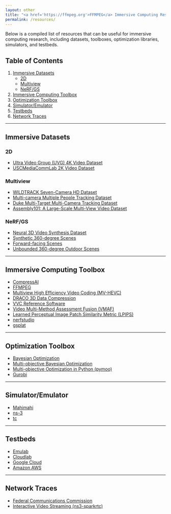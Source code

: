 ```yaml
---
layout: other
title: "<a href='https://ffmpeg.org'>FFMPEG</a> Immersive Computing Resources"
permalink: /resources/
---
```


Below is a compiled list of resources that can be useful for immersive computing research, including datasets, toolboxes, optimization libraries, simulators, and testbeds.

## Table of Contents
1. [Immersive Datasets](#immersive-datasets)
   - [2D](#2d)
   - [Multiview](#multiview)
   - [NeRF/GS](#nerfgs)
2. [Immersive Computing Toolbox](#immersive-computing-toolbox)
3. [Optimization Toolbox](#optimization-toolbox)
4. [Simulator/Emulator](#simulatoremulator)
5. [Testbeds](#testbeds)
6. [Network Traces](#network-traces)

---

## Immersive Datasets

### 2D
- <a href="https://ultravideo.fi/dataset.html">Ultra Video Group (UVG) 4K Video Dataset</a>  
- <a href="https://mcl.usc.edu/mcl-jcv-dataset/">USCMediaCommLab 2K Video Dataset</a>

### Multiview
- <a href="https://www.epfl.ch/labs/cvlab/data/data-wildtrack/">WILDTRACK Seven-Camera HD Dataset</a>  
- <a href="https://iccv2021-mmp.github.io/">Multi-camera Multiple People Tracking Dataset</a>  
- <a href="https://exposing.ai/duke_mtmc/">Duke Multi-Target Multi-Camera Tracking Dataset</a>  
- <a href="https://assembly-101.github.io/">Assembly101: A Large-Scale Multi-View Video Dataset</a>

### NeRF/GS
- <a href="https://github.com/facebookresearch/Neural_3D_Video">Neural 3D Video Synthesis Dataset</a>  
- <a href="https://www.matthewtancik.com/nerf">Synthetic 360-degree Scenes</a>  
- <a href="https://github.com/Fyusion/LLFF">Forward-facing Scenes</a>  
- <a href="https://jonbarron.info/mipnerf360/">Unbounded 360-degree Outdoor Scenes</a>

---

## Immersive Computing Toolbox
- <a href="https://interdigitalinc.github.io/CompressAI/">CompressAI</a>  
- <a href="https://ffmpeg.org/">FFMPEG</a>  
- <a href="http://hevc.info/mvhevc">Multiview High Efficiency Video Coding (MV-HEVC)</a>  
- <a href="https://github.com/google/draco">DRACO 3D Data Compression</a>  
- <a href="https://vcgit.hhi.fraunhofer.de/jvet/VVCSoftware_VTM">VVC Reference Software</a>  
- <a href="https://github.com/Netflix/vmaf">Video Multi-Method Assessment Fusion (VMAF)</a>  
- <a href="https://github.com/richzhang/PerceptualSimilarity">Learned Perceptual Image Patch Similarity Metric (LPIPS)</a>  
- <a href="https://docs.nerf.studio/">nerfstudio</a>  
- <a href="https://docs.gsplat.studio/main/">gsplat</a>

---

## Optimization Toolbox
- <a href="https://github.com/bayesian-optimization/BayesianOptimization">Bayesian Optimization</a>  
- <a href="https://github.com/ppgaluzio/MOBOpt">Multi-objective Bayesian Optimization</a>  
- <a href="https://pymoo.org/">Multi-objective Optimization in Python (pymoo)</a>  
- <a href="https://www.gurobi.com/">Gurobi</a>

---

## Simulator/Emulator
- <a href="http://mahimahi.mit.edu/">Mahimahi</a>  
- <a href="https://www.nsnam.org/">ns-3</a>  
- <a href="https://man7.org/linux/man-pages/man8/tc.8.html">tc</a>

---

## Testbeds
- <a href="https://www.emulab.net/portal/frontpage.php">Emulab</a>  
- <a href="https://www.cloudlab.us/">Cloudlab</a>  
- <a href="https://console.cloud.google.com/">Google Cloud</a>  
- <a href="https://aws.amazon.com/">Amazon AWS</a>

---

## Network Traces
- <a href="https://www.fcc.gov/reports-research/reports/measuring-broadband-america">Federal Communications Commission</a>  
- <a href="https://github.com/hkust-spark/ns3-sparkrtc/blob/f7025dffd2f3ef1bfeeb6c142601833ca98cec4d/examples/sample.tr">Interactive Video Streaming (ns3-sparkrtc)</a>
